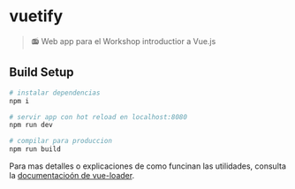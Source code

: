 # vuetify

> 📻 Web app para el Workshop introductior a Vue.js

## Build Setup

``` bash
# instalar dependencias
npm i

# servir app con hot reload en localhost:8080
npm run dev

# compilar para produccion
npm run build
```

Para mas detalles o explicaciones de como funcinan las utilidades, consulta la [documentacioón de vue-loader](http://vuejs.github.io/vue-loader).
